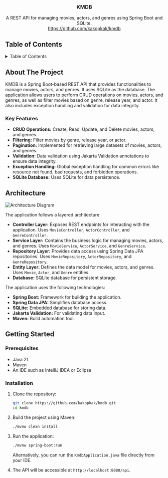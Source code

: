 <div align="center">


<h3 align="center">KMDB</h3>

  <p align="center">
    A REST API for managing movies, actors, and genres using Spring Boot and SQLite.
    <br />
     <a href="https://github.com/kakopkak/kmdb">https://github.com/kakopkak/kmdb</a>
  </p>
</div>

## Table of Contents

<details>
  <summary>Table of Contents</summary>
  <ol>
    <li>
      <a href="#about-the-project">About The Project</a>
      <ul>
        <li><a href="#key-features">Key Features</a></li>
      </ul>
    </li>
    <li><a href="#architecture">Architecture</a></li>
    <li>
      <a href="#getting-started">Getting Started</a>
      <ul>
        <li><a href="#prerequisites">Prerequisites</a></li>
        <li><a href="#installation">Installation</a></li>
      </ul>
    </li>
    <li><a href="#acknowledgments">Acknowledgments</a></li>
  </ol>
</details>

## About The Project

KMDB is a Spring Boot-based REST API that provides functionalities to manage movies, actors, and genres. It uses SQLite as the database. The application allows users to perform CRUD operations on movies, actors, and genres, as well as filter movies based on genre, release year, and actor. It also includes exception handling and validation for data integrity.

### Key Features

- **CRUD Operations:** Create, Read, Update, and Delete movies, actors, and genres.
- **Filtering:** Filter movies by genre, release year, or actor.
- **Pagination:** Implemented for retrieving large datasets of movies, actors, and genres.
- **Validation:** Data validation using Jakarta Validation annotations to ensure data integrity.
- **Exception Handling:** Global exception handling for common errors like resource not found, bad requests, and forbidden operations.
- **SQLite Database:** Uses SQLite for data persistence.

## Architecture

![Architecture Diagram](https://github.com/user-attachments/assets/721b7fb3-e480-4809-9023-fd48b82b1f8c)

The application follows a layered architecture:

- **Controller Layer:** Exposes REST endpoints for interacting with the application. Uses `MovieController`, `ActorController`, and `GenreController`.
- **Service Layer:** Contains the business logic for managing movies, actors, and genres. Uses `MovieService`, `ActorService`, and `GenreService`.
- **Repository Layer:** Provides data access using Spring Data JPA repositories. Uses `MovieRepository`, `ActorRepository`, and `GenreRepository`.
- **Entity Layer:** Defines the data model for movies, actors, and genres. Uses `Movie`, `Actor`, and `Genre` entities.
- **Database:** SQLite database for persistent storage.

The application uses the following technologies:

- **Spring Boot:** Framework for building the application.
- **Spring Data JPA:** Simplifies database access.
- **SQLite:** Embedded database for storing data.
- **Jakarta Validation:** For validating data input.
- **Maven:** Build automation tool.

## Getting Started

### Prerequisites

- Java 21
- Maven
- An IDE such as IntelliJ IDEA or Eclipse

### Installation

1. Clone the repository:
   ```sh
   git clone https://github.com/kakopkak/kmdb.git
   cd kmdb
   ```
2. Build the project using Maven:
   ```sh
   ./mvnw clean install
   ```
3. Run the application:
   ```sh
   ./mvnw spring-boot:run
   ```
   Alternatively, you can run the `KmdbApplication.java` file directly from your IDE.

4. The API will be accessible at `http://localhost:8080/api`.
